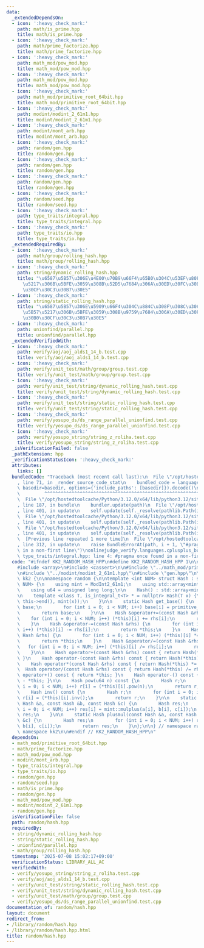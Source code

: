 ```yaml
---
data:
  _extendedDependsOn:
  - icon: ':heavy_check_mark:'
    path: math/is_prime.hpp
    title: math/is_prime.hpp
  - icon: ':heavy_check_mark:'
    path: math/prime_factorize.hpp
    title: math/prime_factorize.hpp
  - icon: ':heavy_check_mark:'
    path: math_mod/pow_mod.hpp
    title: math_mod/pow_mod.hpp
  - icon: ':heavy_check_mark:'
    path: math_mod/pow_mod.hpp
    title: math_mod/pow_mod.hpp
  - icon: ':heavy_check_mark:'
    path: math_mod/primitive_root_64bit.hpp
    title: math_mod/primitive_root_64bit.hpp
  - icon: ':heavy_check_mark:'
    path: modint/modint_2_61m1.hpp
    title: modint/modint_2_61m1.hpp
  - icon: ':heavy_check_mark:'
    path: modint/mont_arb.hpp
    title: modint/mont_arb.hpp
  - icon: ':heavy_check_mark:'
    path: random/gen.hpp
    title: random/gen.hpp
  - icon: ':heavy_check_mark:'
    path: random/gen.hpp
    title: random/gen.hpp
  - icon: ':heavy_check_mark:'
    path: random/gen.hpp
    title: random/gen.hpp
  - icon: ':heavy_check_mark:'
    path: random/seed.hpp
    title: random/seed.hpp
  - icon: ':heavy_check_mark:'
    path: type_traits/integral.hpp
    title: type_traits/integral.hpp
  - icon: ':heavy_check_mark:'
    path: type_traits/io.hpp
    title: type_traits/io.hpp
  _extendedRequiredBy:
  - icon: ':heavy_check_mark:'
    path: math/group/rolling_hash.hpp
    title: math/group/rolling_hash.hpp
  - icon: ':heavy_check_mark:'
    path: string/dynamic_rolling_hash.hpp
    title: "\u6587\u5B57\u306E\u4E00\u70B9\u66F4\u65B0\u304C\u53EF\u80FD\u6587\u5B57\
      \u5217\u306B\u5BFE\u3059\u308B\u52D5\u7684\u306A\u30ED\u30FC\u30EA\u30F3\u30B0\
      \u30CF\u30C3\u30B7\u30E5"
  - icon: ':heavy_check_mark:'
    path: string/static_rolling_hash.hpp
    title: "\u6587\u5B57\u306E\u5909\u66F4\u304C\u884C\u308F\u308C\u306A\u3044\u6587\
      \u5B57\u5217\u306B\u5BFE\u3059\u308B\u9759\u7684\u306A\u30ED\u30FC\u30EA\u30F3\
      \u30B0\u30CF\u30C3\u30B7\u30E5"
  - icon: ':heavy_check_mark:'
    path: unionfind/parallel.hpp
    title: unionfind/parallel.hpp
  _extendedVerifiedWith:
  - icon: ':heavy_check_mark:'
    path: verify/aoj/aoj_alds1_14_b.test.cpp
    title: verify/aoj/aoj_alds1_14_b.test.cpp
  - icon: ':heavy_check_mark:'
    path: verify/unit_test/math/group/group.test.cpp
    title: verify/unit_test/math/group/group.test.cpp
  - icon: ':heavy_check_mark:'
    path: verify/unit_test/string/dynamic_rolling_hash.test.cpp
    title: verify/unit_test/string/dynamic_rolling_hash.test.cpp
  - icon: ':heavy_check_mark:'
    path: verify/unit_test/string/static_rolling_hash.test.cpp
    title: verify/unit_test/string/static_rolling_hash.test.cpp
  - icon: ':heavy_check_mark:'
    path: verify/yosupo_ds/ds_range_parallel_unionfind.test.cpp
    title: verify/yosupo_ds/ds_range_parallel_unionfind.test.cpp
  - icon: ':heavy_check_mark:'
    path: verify/yosupo_string/string_z_roliha.test.cpp
    title: verify/yosupo_string/string_z_roliha.test.cpp
  _isVerificationFailed: false
  _pathExtension: hpp
  _verificationStatusIcon: ':heavy_check_mark:'
  attributes:
    links: []
  bundledCode: "Traceback (most recent call last):\n  File \"/opt/hostedtoolcache/Python/3.12.0/x64/lib/python3.12/site-packages/onlinejudge_verify/documentation/build.py\"\
    , line 71, in _render_source_code_stat\n    bundled_code = language.bundle(stat.path,\
    \ basedir=basedir, options={'include_paths': [basedir]}).decode()\n          \
    \         ^^^^^^^^^^^^^^^^^^^^^^^^^^^^^^^^^^^^^^^^^^^^^^^^^^^^^^^^^^^^^^^^^^^^^^^^^^^^^^^^^\n\
    \  File \"/opt/hostedtoolcache/Python/3.12.0/x64/lib/python3.12/site-packages/onlinejudge_verify/languages/cplusplus.py\"\
    , line 187, in bundle\n    bundler.update(path)\n  File \"/opt/hostedtoolcache/Python/3.12.0/x64/lib/python3.12/site-packages/onlinejudge_verify/languages/cplusplus_bundle.py\"\
    , line 401, in update\n    self.update(self._resolve(pathlib.Path(included), included_from=path))\n\
    \  File \"/opt/hostedtoolcache/Python/3.12.0/x64/lib/python3.12/site-packages/onlinejudge_verify/languages/cplusplus_bundle.py\"\
    , line 401, in update\n    self.update(self._resolve(pathlib.Path(included), included_from=path))\n\
    \  File \"/opt/hostedtoolcache/Python/3.12.0/x64/lib/python3.12/site-packages/onlinejudge_verify/languages/cplusplus_bundle.py\"\
    , line 401, in update\n    self.update(self._resolve(pathlib.Path(included), included_from=path))\n\
    \  [Previous line repeated 1 more time]\n  File \"/opt/hostedtoolcache/Python/3.12.0/x64/lib/python3.12/site-packages/onlinejudge_verify/languages/cplusplus_bundle.py\"\
    , line 312, in update\n    raise BundleErrorAt(path, i + 1, \"#pragma once found\
    \ in a non-first line\")\nonlinejudge_verify.languages.cplusplus_bundle.BundleErrorAt:\
    \ type_traits/integral.hpp: line 4: #pragma once found in a non-first line\n"
  code: "#ifndef KK2_RANDOM_HASH_HPP\n#define KK2_RANDOM_HASH_HPP 1\n\n#include <algorithm>\n\
    #include <array>\n#include <cassert>\n\n#include \"../math_mod/primitive_root_64bit.hpp\"\
    \n#include \"../modint/modint_2_61m1.hpp\"\n#include \"gen.hpp\"\n\nnamespace\
    \ kk2 {\n\nnamespace random {\n\ntemplate <int NUM> struct Hash : std::array<ModInt2_61m1,\
    \ NUM> {\n    using mint = ModInt2_61m1;\n    using std::array<mint, NUM>::operator[];\n\
    \    using u64 = unsigned long long;\n\n    Hash() : std::array<mint, NUM>() {}\n\
    \n    template <class T, is_integral_t<T> * = nullptr> Hash(T x) {\n        std::fill(this->begin(),\
    \ this->end(), mint(x));\n    }\n\n    static Hash get_base() {\n        Hash\
    \ base;\n        for (int i = 0; i < NUM; i++) base[i] = primitive_root_mint<ModInt2_61m1>();\n\
    \        return base;\n    }\n\n    Hash &operator+=(const Hash &rhs) {\n    \
    \    for (int i = 0; i < NUM; i++) (*this)[i] += rhs[i];\n        return *this;\n\
    \    }\n    Hash &operator-=(const Hash &rhs) {\n        for (int i = 0; i < NUM;\
    \ i++) (*this)[i] -= rhs[i];\n        return *this;\n    }\n    Hash &operator*=(const\
    \ Hash &rhs) {\n        for (int i = 0; i < NUM; i++) (*this)[i] *= rhs[i];\n\
    \        return *this;\n    }\n    Hash &operator/=(const Hash &rhs) {\n     \
    \   for (int i = 0; i < NUM; i++) (*this)[i] /= rhs[i];\n        return *this;\n\
    \    }\n\n    Hash operator+(const Hash &rhs) const { return Hash(*this) += rhs;\
    \ }\n    Hash operator-(const Hash &rhs) const { return Hash(*this) -= rhs; }\n\
    \    Hash operator*(const Hash &rhs) const { return Hash(*this) *= rhs; }\n  \
    \  Hash operator/(const Hash &rhs) const { return Hash(*this) /= rhs; }\n    Hash\
    \ operator+() const { return *this; }\n    Hash operator-() const { return Hash(0)\
    \ - *this; }\n\n    Hash pow(u64 n) const {\n        Hash r;\n        for (int\
    \ i = 0; i < NUM; i++) r[i] = (*this)[i].pow(n);\n        return r;\n    }\n\n\
    \    Hash inv() const {\n        Hash r;\n        for (int i = 0; i < NUM; i++)\
    \ r[i] = (*this)[i].inv();\n        return r;\n    }\n\n    static Hash mulplus(const\
    \ Hash &a, const Hash &b, const Hash &c) {\n        Hash res;\n        for (int\
    \ i = 0; i < NUM; i++) res[i] = mint::mulplus(a[i], b[i], c[i]);\n        return\
    \ res;\n    }\n\n    static Hash plusmul(const Hash &a, const Hash &b, const Hash\
    \ &c) {\n        Hash res;\n        for (int i = 0; i < NUM; i++) res[i] = mint::plusmul(a[i],\
    \ b[i], c[i]);\n        return res;\n    }\n};\n\n} // namespace random\n\n} //\
    \ namespace kk2\n\n#endif // KK2_RANDOM_HASH_HPP\n"
  dependsOn:
  - math_mod/primitive_root_64bit.hpp
  - math/prime_factorize.hpp
  - math_mod/pow_mod.hpp
  - modint/mont_arb.hpp
  - type_traits/integral.hpp
  - type_traits/io.hpp
  - random/gen.hpp
  - random/seed.hpp
  - math/is_prime.hpp
  - random/gen.hpp
  - math_mod/pow_mod.hpp
  - modint/modint_2_61m1.hpp
  - random/gen.hpp
  isVerificationFile: false
  path: random/hash.hpp
  requiredBy:
  - string/dynamic_rolling_hash.hpp
  - string/static_rolling_hash.hpp
  - unionfind/parallel.hpp
  - math/group/rolling_hash.hpp
  timestamp: '2025-07-08 15:02:17+09:00'
  verificationStatus: LIBRARY_ALL_AC
  verifiedWith:
  - verify/yosupo_string/string_z_roliha.test.cpp
  - verify/aoj/aoj_alds1_14_b.test.cpp
  - verify/unit_test/string/static_rolling_hash.test.cpp
  - verify/unit_test/string/dynamic_rolling_hash.test.cpp
  - verify/unit_test/math/group/group.test.cpp
  - verify/yosupo_ds/ds_range_parallel_unionfind.test.cpp
documentation_of: random/hash.hpp
layout: document
redirect_from:
- /library/random/hash.hpp
- /library/random/hash.hpp.html
title: random/hash.hpp
---
```

